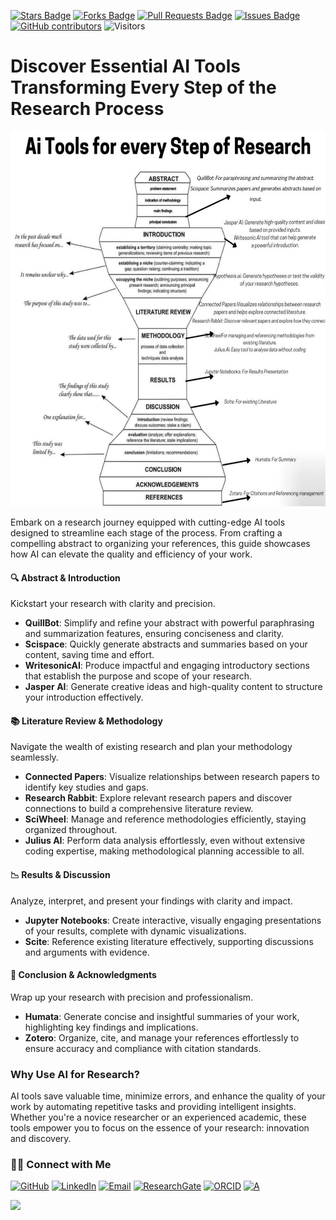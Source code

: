 <a href="https://github.com/drshahizan/short-course/stargazers"><img src="https://img.shields.io/github/stars/drshahizan/short-course" alt="Stars Badge"/></a>
<a href="https://github.com/drshahizan/short-course/network/members"><img src="https://img.shields.io/github/forks/drshahizan/short-course" alt="Forks Badge"/></a>
<a href="https://github.com/drshahizan/short-course/pulls"><img src="https://img.shields.io/github/issues-pr/drshahizan/short-course" alt="Pull Requests Badge"/></a>
<a href="https://github.com/drshahizan/short-course"><img src="https://img.shields.io/github/issues/drshahizan/short-course" alt="Issues Badge"/></a>
<a href="https://github.com/drshahizan/short-course/graphs/contributors"><img alt="GitHub contributors" src="https://img.shields.io/github/contributors/drshahizan/short-course?color=2b9348"></a>
![Visitors](https://api.visitorbadge.io/api/visitors?path=https%3A%2F%2Fgithub.com%2Fdrshahizan%2Fshort-course&labelColor=%23d9e3f0&countColor=%23697689&style=flat)

# Discover Essential AI Tools Transforming Every Step of the Research Process

 <img src="https://github.com/drshahizan/short-course/blob/main/25upsi/images/ai_research.jpeg" alt="Image Alt Text"  height="600">

Embark on a research journey equipped with cutting-edge AI tools designed to streamline each stage of the process. From crafting a compelling abstract to organizing your references, this guide showcases how AI can elevate the quality and efficiency of your work.


#### **🔍 Abstract & Introduction**
Kickstart your research with clarity and precision. 
- **QuillBot**: Simplify and refine your abstract with powerful paraphrasing and summarization features, ensuring conciseness and clarity.  
- **Scispace**: Quickly generate abstracts and summaries based on your content, saving time and effort.  
- **WritesonicAI**: Produce impactful and engaging introductory sections that establish the purpose and scope of your research.  
- **Jasper AI**: Generate creative ideas and high-quality content to structure your introduction effectively.  

#### **📚 Literature Review & Methodology**
Navigate the wealth of existing research and plan your methodology seamlessly.  
- **Connected Papers**: Visualize relationships between research papers to identify key studies and gaps.  
- **Research Rabbit**: Explore relevant research papers and discover connections to build a comprehensive literature review.  
- **SciWheel**: Manage and reference methodologies efficiently, staying organized throughout.  
- **Julius AI**: Perform data analysis effortlessly, even without extensive coding expertise, making methodological planning accessible to all.  

#### **📉 Results & Discussion**
Analyze, interpret, and present your findings with clarity and impact.  
- **Jupyter Notebooks**: Create interactive, visually engaging presentations of your results, complete with dynamic visualizations.  
- **Scite**: Reference existing literature effectively, supporting discussions and arguments with evidence.  

#### **📑 Conclusion & Acknowledgments**
Wrap up your research with precision and professionalism.  
- **Humata**: Generate concise and insightful summaries of your work, highlighting key findings and implications.  
- **Zotero**: Organize, cite, and manage your references effortlessly to ensure accuracy and compliance with citation standards.  

### **Why Use AI for Research?**
AI tools save valuable time, minimize errors, and enhance the quality of your work by automating repetitive tasks and providing intelligent insights. Whether you're a novice researcher or an experienced academic, these tools empower you to focus on the essence of your research: innovation and discovery.

### 🙌🏻 Connect with Me
<p align="left">
    <a href="https://github.com/drshahizan" target="_blank"><img alt="GitHub" src="https://img.shields.io/badge/-@drshahizan-181717?style=flat-square&logo=GitHub&logoColor=white"></a>
    <a href="https://www.linkedin.com/in/drshahizan" target="_blank"><img alt="LinkedIn" src="https://img.shields.io/badge/-drshahizan-blue?style=flat-square&logo=Linkedin&logoColor=white&link=https://www.linkedin.com/in/drshahizan/"></a>
    <a href="mailto:shahizan@utm.my" target="_blank"><img alt="Email" src="https://img.shields.io/badge/-shahizan@utm.my-c14438?style=flat-square&logo=Gmail&logoColor=white&link=mailto:shahizan@utm.my.com"></a>
    <a href="https://www.researchgate.net/profile/Mohd-Othman-28" target="_blank"><img alt="ResearchGate" src="https://img.shields.io/badge/-ResearchGate-00CCBB?style=flat-square&logo=ResearchGate&logoColor=white"></a>
    <a href="https://orcid.org/0000-0003-4261-1873" target="_blank"><img alt="ORCID" src="https://img.shields.io/badge/-ORCID-A6CE39?style=flat-square&logo=ORCID&logoColor=white"></a> 
 <a href="https://visitorbadge.io/status?path=https%3A%2F%2Fgithub.com%2Fdrshahizan" target="_blank"><img alt="A" src="https://api.visitorbadge.io/api/visitors?path=https%3A%2F%2Fgithub.com%2Fdrshahizan&labelColor=%23697689&countColor=%23555555&style=plastic"></a>
 
![](https://hit.yhype.me/github/profile?user_id=81284918)
</p>


